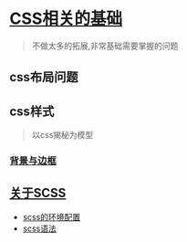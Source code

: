 # [CSS相关的基础](css.md)

>不做太多的拓展,非常基础需要掌握的问题

## css布局问题

## css样式

>以css揭秘为模型

### [背景与边框](css样式/背景与边框/背景和边框.md)

## [关于SCSS](1、相关介绍.md)

* [scss的环境配置](2、环境配置.md)
* [scss语法](3、scss语法.md)
